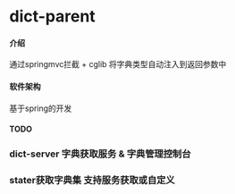 # dict-parent

#### 介绍
通过springmvc拦截 + cglib 将字典类型自动注入到返回参数中

#### 软件架构
基于spring的开发

#### TODO
### dict-server 字典获取服务 & 字典管理控制台
### stater获取字典集 支持服务获取或自定义

